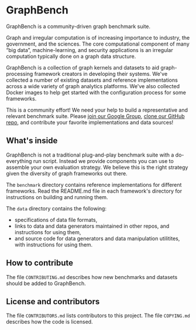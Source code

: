GraphBench
==========

GraphBench is a community-driven graph benchmark suite.

Graph and irregular computation is of increasing importance to industry, the government, and the sciences. The core computational component of many “big data”, machine-learning, and security applications is an irregular computation typically done on a graph data structure.

GraphBench is a collection of graph kernels and datasets to aid graph-processing framework creators in developing their systems. We've collected a number of existing datasets and reference implementations across a wide variety of graph analytics platforms. We've also collected Docker images to help get started with the configuration process for some frameworks.

This is a community effort! We need your help to build a representative and relevant benchmark suite. Please [join our Google Group](http://groups.google.com/d/forum/graphbench), [clone our GitHub repo](https://github.com/uwsampa/graphbench), and contribute your favorite implementations and data sources!

What's inside
-------------

GraphBench is not a traditional plug-and-play benchmark suite with a do-everything run script. Instead we provide components you can use to assemble your own evaluation strategy. We believe this is the right strategy given the diversity of graph frameworks out there.

The ```benchmark``` directory contains reference implementations for different frameworks. Read the README.md file in each framework's directory for instructions on building and running them.

The ```data``` directory contains the following:
* specifications of data file formats,
* links to data and data generators maintained in other repos, and instructions for using them,
* and source code for data generators and data manipulation utilitites, with instructions for using them.

How to contribute
-------------
The file ```CONTRIBUTING.md``` describes how new benchmarks and datasets should be added to GraphBench.

License and contributors
-------------
The file ```CONTRIBUTORS.md``` lists contributors to this project. The file ```COPYING.md``` describes how the code is licensed.

